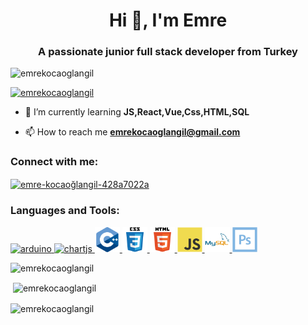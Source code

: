 <h1 align="center">Hi 👋, I'm Emre</h1>
<h3 align="center">A passionate junior full stack developer from Turkey</h3>

<p align="left"> <img src="https://komarev.com/ghpvc/?username=emrekocaoglangil&label=Profile%20views&color=0e75b6&style=flat" alt="emrekocaoglangil" /> </p>

<p align="left"> <a href="https://github.com/ryo-ma/github-profile-trophy"><img src="https://github-profile-trophy.vercel.app/?username=emrekocaoglangil" alt="emrekocaoglangil" /></a> </p>

- 🌱 I’m currently learning **JS,React,Vue,Css,HTML,SQL**

- 📫 How to reach me **emrekocaoglangil@gmail.com**

<h3 align="left">Connect with me:</h3>
<p align="left">
<a href="https://linkedin.com/in/emre-kocaoğlangil-428a7022a" target="blank"><img align="center" src="https://raw.githubusercontent.com/rahuldkjain/github-profile-readme-generator/master/src/images/icons/Social/linked-in-alt.svg" alt="emre-kocaoğlangil-428a7022a" height="30" width="40" /></a>
</p>

<h3 align="left">Languages and Tools:</h3>
<p align="left"> <a href="https://www.arduino.cc/" target="_blank" rel="noreferrer"> <img src="https://cdn.worldvectorlogo.com/logos/arduino-1.svg" alt="arduino" width="40" height="40"/> </a> <a href="https://www.chartjs.org" target="_blank" rel="noreferrer"> <img src="https://www.chartjs.org/media/logo-title.svg" alt="chartjs" width="40" height="40"/> </a> <a href="https://www.w3schools.com/cpp/" target="_blank" rel="noreferrer"> <img src="https://raw.githubusercontent.com/devicons/devicon/master/icons/cplusplus/cplusplus-original.svg" alt="cplusplus" width="40" height="40"/> </a> <a href="https://www.w3schools.com/css/" target="_blank" rel="noreferrer"> <img src="https://raw.githubusercontent.com/devicons/devicon/master/icons/css3/css3-original-wordmark.svg" alt="css3" width="40" height="40"/> </a> <a href="https://www.w3.org/html/" target="_blank" rel="noreferrer"> <img src="https://raw.githubusercontent.com/devicons/devicon/master/icons/html5/html5-original-wordmark.svg" alt="html5" width="40" height="40"/> </a> <a href="https://developer.mozilla.org/en-US/docs/Web/JavaScript" target="_blank" rel="noreferrer"> <img src="https://raw.githubusercontent.com/devicons/devicon/master/icons/javascript/javascript-original.svg" alt="javascript" width="40" height="40"/> </a> <a href="https://www.mysql.com/" target="_blank" rel="noreferrer"> <img src="https://raw.githubusercontent.com/devicons/devicon/master/icons/mysql/mysql-original-wordmark.svg" alt="mysql" width="40" height="40"/> </a> <a href="https://www.photoshop.com/en" target="_blank" rel="noreferrer"> <img src="https://raw.githubusercontent.com/devicons/devicon/master/icons/photoshop/photoshop-line.svg" alt="photoshop" width="40" height="40"/> </a>  </p>

<p><img align="left" src="https://github-readme-stats-sigma-five.vercel.app/api/top-langs?username=emrekocaoglangil&show_icons=true&locale=en&layout=compact" alt="emrekocaoglangil" /></p>
<br>

<p>&nbsp;<img align="center" src="https://github-readme-stats-sigma-five.vercel.app/api?username=emrekocaoglangil&show_icons=true&locale=en" alt="emrekocaoglangil" /></p>

<p><img align="center" src="https://github-readme-streak-stats.herokuapp.com/?user=emrekocaoglangil&" alt="emrekocaoglangil" /></p>
